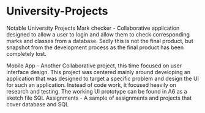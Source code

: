# University-Projects
Notable University Projects
Mark checker - Collaborative application designed to allow a user to login and allow them to check corresponding marks and classes from a database. 
               Sadly this is not the final product, but snapshot from the development process as the final product has been completely lost.
               
Mobile App   - Another Collaborative project, this time focused on user interface design. This project was centered mainly around developing an 
               application that was designed to target a specific problem and design the UI for such an application. Instead of code work, it focused
               heavily on research and testing. The working UI prototype can be found in A6 as a sketch file
SQL 
Assignments - A sample of assignments and projects that cover database and SQL  
